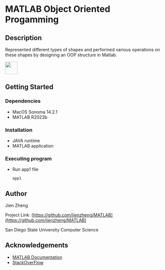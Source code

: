 # MATLAB Object Oriented Progamming

## Description

Represented different types of shapes and performed various operations on these shapes by designing an OOP structure in Matlab.

<code><img height="40" src="https://upload.wikimedia.org/wikipedia/commons/2/21/Matlab_Logo.png"></code>

## Getting Started

### Dependencies

* MacOS Sonoma 14.2.1
* MATLAB R2023b

### Installation

* JAVA runtime
* MATLAB application

### Executing program

* Run app1 file

  ```
  app1
  ```

## Author

Jien Zheng

Project Link: [https://github.com/jienzheng/MATLAB](https://github.com/jienzheng/MATLAB)

San Diego State University Computer Science

## Acknowledgements

* [MATLAB Documentation](https://www.mathworks.com/help/matlab/)
* [StackOverFlow](https://stackoverflow.com/)

